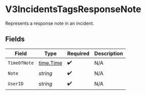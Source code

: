 # V3IncidentsTagsResponseNote

Represents a response note in an incident.


## Fields

| Field                                     | Type                                      | Required                                  | Description                               |
| ----------------------------------------- | ----------------------------------------- | ----------------------------------------- | ----------------------------------------- |
| `TimeOfNote`                              | [time.Time](https://pkg.go.dev/time#Time) | :heavy_check_mark:                        | N/A                                       |
| `Note`                                    | *string*                                  | :heavy_check_mark:                        | N/A                                       |
| `UserID`                                  | *string*                                  | :heavy_check_mark:                        | N/A                                       |